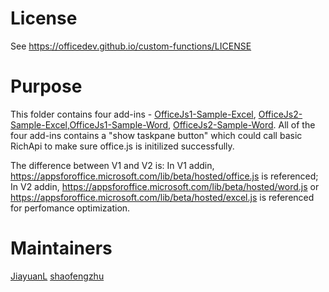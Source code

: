 # License
See https://officedev.github.io/custom-functions/LICENSE

# Purpose
This folder contains four add-ins - [OfficeJs1-Sample-Excel](https://github.com/OfficeDev/custom-functions/blob/master/addins/officejs2/agave/manifest-v1.xml), [OfficeJs2-Sample-Excel](https://github.com/OfficeDev/custom-functions/blob/master/addins/officejs2/agave/manifest-v2.xml),[OfficeJs1-Sample-Word](https://github.com/OfficeDev/custom-functions/blob/master/addins/officejs2/agave/Word-manifest-v1.xml), [OfficeJs2-Sample-Word](https://github.com/OfficeDev/custom-functions/blob/master/addins/officejs2/agave/Word-manifest-v2.xml). All of the four add-ins contains a "show taskpane button" which could call basic RichApi to make sure office.js is initilized successfully.

The difference between V1 and V2 is: 
In V1 addin, https://appsforoffice.microsoft.com/lib/beta/hosted/office.js is referenced; 
In V2 addin, https://appsforoffice.microsoft.com/lib/beta/hosted/word.js or https://appsforoffice.microsoft.com/lib/beta/hosted/excel.js is referenced for perfomance optimization. 

# Maintainers
[JiayuanL](https://github.com/JiayuanL)
[shaofengzhu](https://github.com/shaofengzhu)